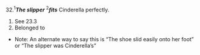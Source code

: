 32.<sup>1</sup>***The slipper*** <sup>2</sup>***fits*** Cinderella perfectly.
1. See 23.3
2. Belonged to

- Note: An alternate way to say this is “The shoe slid easily onto her foot” or “The slipper was Cinderella’s”
